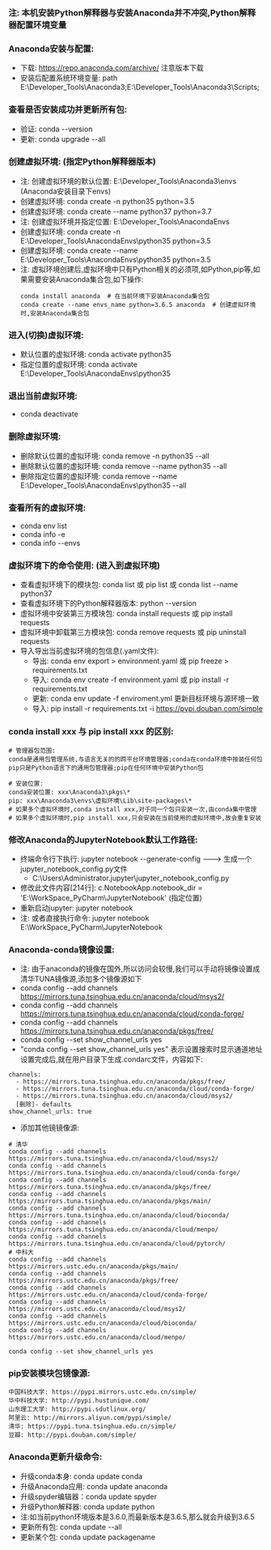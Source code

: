 ### 注: 本机安装Python解释器与安装Anaconda并不冲突,Python解释器配置环境变量

### Anaconda安装与配置:
- 下载: https://repo.anaconda.com/archive/  注意版本下载
- 安装后配置系统环境变量: path E:\Developer_Tools\Anaconda3;E:\Developer_Tools\Anaconda3\Scripts;

### 查看是否安装成功并更新所有包:
- 验证: conda --version
- 更新: conda upgrade --all

### 创建虚拟环境: (指定Python解释器版本)
- 注: 创建虚拟环境的默认位置: E:\Developer_Tools\Anaconda3\envs (Anaconda安装目录下envs)
- 创建虚拟环境: conda create -n python35 python=3.5
- 创建虚拟环境: conda create --name python37 python=3.7
- 注: 创建虚拟环境并指定位置: E:\Developer_Tools\AnacondaEnvs
- 创建虚拟环境: conda create -n E:\Developer_Tools\AnacondaEnvs\python35 python=3.5
- 创建虚拟环境: conda create --name E:\Developer_Tools\AnacondaEnvs\python35 python=3.5
- 注: 虚拟环境创建后,虚拟环境中只有Python相关的必须项,如Python,pip等,如果需要安装Anaconda集合包,如下操作:
    ```
    conda install anaconda  # 在当前环境下安装Anaconda集合包
    conda create --name envs_name python=3.6.5 anaconda  # 创建虚拟环境时,安装Anaconda集合包 
    ```

### 进入(切换)虚拟环境:
- 默认位置的虚拟环境: conda activate python35
- 指定位置的虚拟环境: conda activate E:\Developer_Tools\AnacondaEnvs\python35

### 退出当前虚拟环境:
- conda deactivate

### 删除虚拟环境:
- 删除默认位置的虚拟环境: conda remove -n python35 --all
- 删除默认位置的虚拟环境: conda remove --name python35 --all
- 删除指定位置的虚拟环境: conda remove --name E:\Developer_Tools\AnacondaEnvs\python35 --all

### 查看所有的虚拟环境:
- conda env list
- conda info -e
- conda info --envs

### 虚拟环境下的命令使用: (进入到虚拟环境)
- 查看虚拟环境下的模块包: conda list 或 pip list 或 conda list --name python37
- 查看虚拟环境下的Python解释器版本: python --version
- 虚拟环境中安装第三方模块包: conda install requests 或 pip install requests
- 虚拟环境中卸载第三方模块包: conda remove requests 或 pip uninstall requests
- 导入导出当前虚拟环境的包信息(.yaml文件):
    - 导出: conda env export > environment.yaml 或 pip freeze > requirements.txt
    - 导入: conda env create -f environment.yaml 或 pip install -r requirements.txt
    - 更新: conda env update -f enviroment.yml 更新目标环境与源环境一致
    - 导入: pip install -r requirements.txt -i https://pypi.douban.com/simple

### conda install xxx 与 pip install xxx 的区别:
```
# 管理器包范围:
conda是通用包管理系统,与语言无关的的跨平台环境管理器;conda在conda环境中按装任何包
pip只是Python语言下的通用包管理器;pip在任何环境中安装Python包

# 安装位置:
conda安装位置: xxx\Anaconda3\pkgs\*
pip: xxx\Anaconda3\envs\虚拟环境\Lib\site-packages\*
# 如果多个虚拟环境时,conda install xxx,对于同一个包只安装一次,由conda集中管理
# 如果多个虚拟环境时,pip install xxx,只会安装在当前使用的虚拟环境中,故会重复安装
```
    
### 修改Anaconda的JupyterNotebook默认工作路径:
- 终端命令行下执行: jupyter notebook --generate-config ---> 生成一个 jupyter_notebook_config.py文件
    - C:\Users\Administrator\.jupyter\jupyter_notebook_config.py
- 修改此文件内容[214行]: c.NotebookApp.notebook_dir = 'E:\WorkSpace_PyCharm\JupyterNotebook' (指定位置)
- 重新启动jupyter: jupyter notebook
- 注: 或者直接执行命令: jupyter notebook E:\WorkSpace_PyCharm\JupyterNotebook


### Anaconda-conda镜像设置:
- 注: 由于anaconda的镜像在国外,所以访问会较慢,我们可以手动将镜像设置成清华TUNA镜像源,添加多个镜像源如下
- conda config --add channels https://mirrors.tuna.tsinghua.edu.cn/anaconda/cloud/msys2/
- conda config --add channels https://mirrors.tuna.tsinghua.edu.cn/anaconda/cloud/conda-forge/
- conda config --add channels https://mirrors.tuna.tsinghua.edu.cn/anaconda/pkgs/free/ 
- conda config --set show_channel_urls yes
- "conda config --set show_channel_urls yes" 表示设置搜索时显示通道地址设置完成后,就在用户目录下生成.condarc文件，内容如下:
``` 如: C:\Users\Administrator\.condarc
channels:
  - https://mirrors.tuna.tsinghua.edu.cn/anaconda/pkgs/free/
  - https://mirrors.tuna.tsinghua.edu.cn/anaconda/cloud/conda-forge/
  - https://mirrors.tuna.tsinghua.edu.cn/anaconda/cloud/msys2/
  [删除]- defaults
show_channel_urls: true
```
- 添加其他镜镜像源:
```
# 清华
conda config --add channels https://mirrors.tuna.tsinghua.edu.cn/anaconda/cloud/msys2/
conda config --add channels https://mirrors.tuna.tsinghua.edu.cn/anaconda/cloud/conda-forge/
conda config --add channels https://mirrors.tuna.tsinghua.edu.cn/anaconda/pkgs/free/
conda config --add channels https://mirrors.tuna.tsinghua.edu.cn/anaconda/pkgs/main/
conda config --add channels https://mirrors.tuna.tsinghua.edu.cn/anaconda/cloud/bioconda/
conda config --add channels https://mirrors.tuna.tsinghua.edu.cn/anaconda/cloud/menpo/
conda config --add channels https://mirrors.tuna.tsinghua.edu.cn/anaconda/cloud/pytorch/
# 中科大
conda config --add channels https://mirrors.ustc.edu.cn/anaconda/pkgs/main/
conda config --add channels https://mirrors.ustc.edu.cn/anaconda/pkgs/free/
conda config --add channels https://mirrors.ustc.edu.cn/anaconda/cloud/conda-forge/
conda config --add channels https://mirrors.ustc.edu.cn/anaconda/cloud/msys2/
conda config --add channels https://mirrors.ustc.edu.cn/anaconda/cloud/bioconda/
conda config --add channels https://mirrors.ustc.edu.cn/anaconda/cloud/menpo/

conda config --set show_channel_urls yes
```

### pip安装模块包镜像源:
```
中国科技大学: https://pypi.mirrors.ustc.edu.cn/simple/
华中科技大学: http://pypi.hustunique.com/
山东理工大学: http://pypi.sdutlinux.org/
阿里云: http://mirrors.aliyun.com/pypi/simple/
清华: https://pypi.tuna.tsinghua.edu.cn/simple/
豆瓣: http://pypi.douban.com/simple/
```

### Anaconda更新升级命令: 
- 升级conda本身: conda update conda
- 升级Anaconda应用: conda update anaconda
- 升级spyder编辑器：conda update spyder
- 升级Python解释器: conda update python 
- 注:如当前python环境版本是3.6.0,而最新版本是3.6.5,那么就会升级到3.6.5
- 更新所有包: conda update --all
- 更新某个包: conda update packagename


